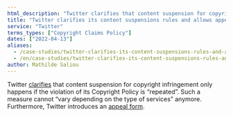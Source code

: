 ```yaml
---
html_description: "Twitter clarifies that content suspension for copyright infringement only happens if the violation of its Copyright Policy is repeated."
title: "Twitter clarifies its content suspensions rules and allows appeal"
service: "Twitter"
terms_types: ["Copyright Claims Policy"]
dates: ["2022-04-13"]
aliases:
  - /case-studies/twitter-clarifies-its-content-suspensions-rules-and-allows-appeal/
  - /en/case-studies/twitter-clarifies-its-content-suspensions-rules-and-allows-appeal/
author: Mathilde Saliou
---
```


Twitter <a target="_blank" rel="noopener" href="https://github.com/OpenTermsArchive/france-elections-versions/commit/7460a0728476c0835c20ef973e113674b450ddc7?diff=split">clarifies</a> that content suspension for copyright infringement only happens if the violation of its Copyright Policy is “repeated”. Such a measure cannot “vary depending on the type of services” anymore. Furthermore, Twitter introduces an <a target="_blank" rel="noopener" href="https://help.twitter.com/forms/general?subtopic=suspended">appeal form</a>.
